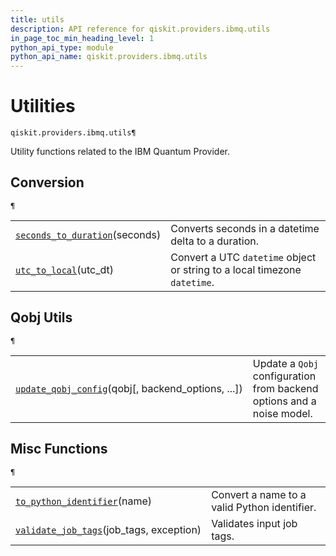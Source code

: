 ```yaml
---
title: utils
description: API reference for qiskit.providers.ibmq.utils
in_page_toc_min_heading_level: 1
python_api_type: module
python_api_name: qiskit.providers.ibmq.utils
---
```


<span id="module-qiskit.providers.ibmq.utils" />

<span id="qiskit-providers-ibmq-utils" />

# Utilities

<span id="module-qiskit.providers.ibmq.utils" />

`qiskit.providers.ibmq.utils¶`

Utility functions related to the IBM Quantum Provider.

## Conversion

<span id="module-qiskit.providers.ibmq.utils" />

`¶`

|                                                                                                                                     |                                                                           |
| ----------------------------------------------------------------------------------------------------------------------------------- | ------------------------------------------------------------------------- |
| [`seconds_to_duration`](qiskit.providers.ibmq.utils.seconds_to_duration "qiskit.providers.ibmq.utils.seconds_to_duration")(seconds) | Converts seconds in a datetime delta to a duration.                       |
| [`utc_to_local`](qiskit.providers.ibmq.utils.utc_to_local "qiskit.providers.ibmq.utils.utc_to_local")(utc\_dt)                      | Convert a UTC `datetime` object or string to a local timezone `datetime`. |

## Qobj Utils

<span id="module-qiskit.providers.ibmq.utils" />

`¶`

|                                                                                                                                                         |                                                                       |
| ------------------------------------------------------------------------------------------------------------------------------------------------------- | --------------------------------------------------------------------- |
| [`update_qobj_config`](qiskit.providers.ibmq.utils.update_qobj_config "qiskit.providers.ibmq.utils.update_qobj_config")(qobj\[, backend\_options, ...]) | Update a `Qobj` configuration from backend options and a noise model. |

## Misc Functions

<span id="module-qiskit.providers.ibmq.utils" />

`¶`

|                                                                                                                                            |                                              |
| ------------------------------------------------------------------------------------------------------------------------------------------ | -------------------------------------------- |
| [`to_python_identifier`](qiskit.providers.ibmq.utils.to_python_identifier "qiskit.providers.ibmq.utils.to_python_identifier")(name)        | Convert a name to a valid Python identifier. |
| [`validate_job_tags`](qiskit.providers.ibmq.utils.validate_job_tags "qiskit.providers.ibmq.utils.validate_job_tags")(job\_tags, exception) | Validates input job tags.                    |

